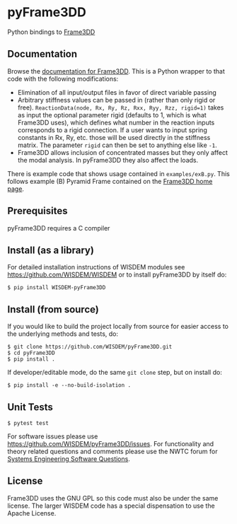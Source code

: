# pyFrame3DD

Python bindings to [Frame3DD](http://frame3dd.sourceforge.net)

## Documentation

Browse the [documentation for Frame3DD](http://svn.code.sourceforge.net/p/frame3dd/code/trunk/doc/Frame3DD-manual.html).  This is a Python wrapper to that code with the following modifications:

* Elimination of all input/output files in favor of direct variable passing
* Arbitrary stiffness values can be passed in (rather than only rigid or free).  ``ReactionData(node, Rx, Ry, Rz, Rxx, Ryy, Rzz, rigid=1)`` takes as input the optional parameter rigid (defaults to 1, which is what Frame3DD uses), which defines what number in the reaction inputs corresponds to a rigid connection.  If a user wants to input spring constants in Rx, Ry, etc. those will be used directly in the stiffness matrix.  The parameter ``rigid`` can then be set to anything else like ``-1``.
* Frame3DD allows inclusion of concentrated masses but they only affect the modal analysis.  In pyFrame3DD they also affect the loads.

There is example code that shows usage contained in ``examples/exB.py``.  This follows example (B) Pyramid Frame contained on the [Frame3DD home page](http://frame3dd.sourceforge.net).

## Prerequisites

pyFrame3DD requires a C compiler

## Install (as a library)

For detailed installation instructions of WISDEM modules see <https://github.com/WISDEM/WISDEM> or to install pyFrame3DD by itself do:

    $ pip install WISDEM-pyFrame3DD


## Install (from source)

If you would like to build the project locally from source for easier access to the underlying methods and tests, do:

    $ git clone https://github.com/WISDEM/pyFrame3DD.git
    $ cd pyFrame3DD
    $ pip install .

If developer/editable mode, do the same `git clone` step, but on install do:

    $ pip install -e --no-build-isolation .

## Unit Tests

    $ pytest test

For software issues please use <https://github.com/WISDEM/pyFrame3DD/issues>.  For functionality and theory related questions and comments please use the NWTC forum for [Systems Engineering Software Questions](https://wind.nrel.gov/forum/wind/viewtopic.php?f=34&t=1002).


## License

Frame3DD uses the GNU GPL so this code must also be under the same license.  The larger WISDEM code has a special dispensation to use the Apache License.

